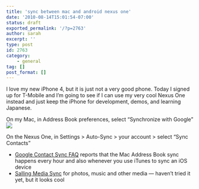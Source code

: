 ```yaml
---
title: 'sync between mac and android nexus one'
date: '2010-08-14T15:01:54-07:00'
status: draft
exported_permalink: '/?p=2763'
author: sarah
excerpt: ''
type: post
id: 2763
category:
    - general
tag: []
post_format: []
---
```

I love my new iPhone 4, but it is just not a very good phone. Today I signed up for T-Mobile and I’m going to see if I can use my very cool Nexus One instead and just keep the iPhone for development, demos, and learning Japanese.

On my Mac, in Address Book preferences, select “Synchronize with Google”  
![](http://img.skitch.com/20100814-nt8ag43w5dkhkmsxs8kgh7bp83.png)

On the Nexus One, in Settings &gt; Auto-Sync &gt; your account &gt; select “Sync Contacts”

- [Google Contact Sync FAQ](http://www.google.com/support/contactsync/bin/answer.py?hl=en&answer=92997&rd=1) reports that the Mac Address Book sync happens every hour and also whenever you use iTunes to sync an iOS device
- [Salling Media Sync](http://www.salling.com/MediaSync/Mac/) for photos, music and other media — haven’t tried it yet, but it looks cool
